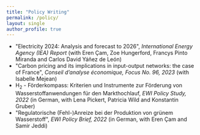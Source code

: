 ```yaml
---
title: "Policy Writing"
permalink: /policy/
layout: single
author_profile: true
---
```


<ul>
  <li>"Electricity 2024: Analysis and forecast to 2026", <em>International Energy Agency (IEA) Report </em> (with Eren Çam, Zoe Hungerford, Francys Pinto Miranda and Carlos David Yáñez de León)</li>
  <li>"Carbon pricing and its implications in input-output networks: the case of France", <em>Conseil d’analyse économique, Focus No. 96, 2023</em> (with Isabelle Mejean)</li>
  <li>H<sub>2</sub> - Förderkompass: Kriterien und Instrumente zur Förderung von Wasserstoffanwendungen für den Markthochlauf, <em>EWI Policy Study, 2022</em> (in German, with Lena Pickert, Patricia Wild and Konstantin Gruber)</li>
  <li>"Regulatorische (Fehl-)Anreize bei der Produktion von grünem Wasserstoff", <em>EWI Policy Brief, 2022</em> (in German, with Eren Çam and Samir Jeddi)</li>
</ul>
